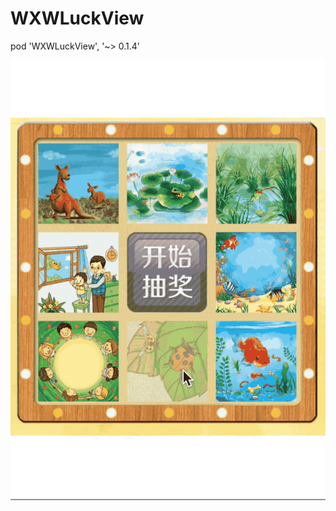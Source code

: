 # WXWLuckView

pod 'WXWLuckView', '~> 0.1.4'

![效果图](https://github.com/wangxuewen/WXWLuckView/blob/master/WXWLuckView/Resource/%E4%B9%9D%E5%AE%AB%E6%A0%BC.gif)
